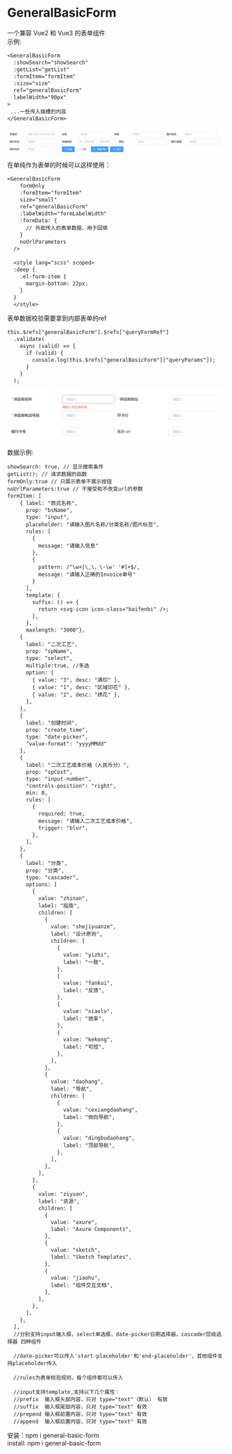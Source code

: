 # GeneralBasicForm

一个兼容 Vue2 和 Vue3 的表单组件 <br/>
示例:

    <GeneralBasicForm
      :showSearch="showSearch"
      :getList="getList"
      :formItem="formItem"
      :size="size"
      ref="generalBasicForm"
      labelWidth="90px"
    >
     ...一些传入插槽的内容
    </GeneralBasicForm>

![image-20210903165502942](https://raw.githubusercontent.com/Alan1034/PicturesServer/main/PicGo_imgs/202109031655830.png)

在单纯作为表单的时候可以这样使用：

    <GeneralBasicForm
        formOnly
        :formItem="formItem"
        size="small"
        ref="generalBasicForm"
        :labelWidth="formLabelWidth"
        :formData: {
          // 外部传入的表单数据，用于回填
        }
        noUrlParameters
      />
    
      <style lang="scss" scoped>
      :deep {
        .el-form-item {
          margin-bottom: 22px;
        }
      }
      </style>

表单数据校验需要拿到内部表单的ref

    this.$refs["generalBasicForm"].$refs["queryFormRef"]    
      .validate(
        async (valid) => {
          if (valid) { 
            console.log(this.$refs["generalBasicForm"]["queryParams"]);
          }
        }
      );

![image-20211014191532067](https://raw.githubusercontent.com/Alan1034/PicturesServer/main/PicGo_imgs/202110141915657.png)

数据示例:

    showSearch: true, // 显示搜索条件
    getList(); // 请求数据的函数
    formOnly:true // 只展示表单不展示按钮
    noUrlParameters:true // 不接受和不改变url的参数
    formItem: [
        { label: "款式名称",
          prop: "bsName",
          type: "input",
          placeholder: "请输入图片名称/分类名称/图片标签",
          rules: [
            {
              message: "请输入信息"
            },
            {
              pattern: /^\w+[\,\，\-\w' '#]+$/,
              message: "请输入正确的Invoice单号"
            }
          ],
          template: {
            suffix: () => {
              return <svg-icon icon-class="baifenbi" />;
            },
          },
          maxlength: "3000"},
        {
          label: "二次工艺",
          prop: "spName",
          type: "select",
          multiple:true, //多选
          option: [
            { value: "3", desc: "满印" },
            { value: "1", desc: "区域印花" },
            { value: "2", desc: "绣花" },
          ],
        },
        { 
          label: "创建时间",
          prop: "create_time",
          type: "date-picker",
          "value-format": "yyyyMMdd"
        },
        {
          label: "二次工艺成本价格（人民币分）",
          prop: "spCost",
          type: "input-number",
          "controls-position": "right",
          min: 0,
          rules: [
            {
              required: true,
              message: "请输入二次工艺成本价格",
              trigger: "blur",
            },
          ],
        },
        {
          label: "分类",
          prop: "分类",
          type: "cascader",
          options: [
            {
              value: "zhinan",
              label: "指南",
              children: [
                {
                  value: "shejiyuanze",
                  label: "设计原则",
                  children: [
                    {
                      value: "yizhi",
                      label: "一致",
                    },
                    {
                      value: "fankui",
                      label: "反馈",
                    },
                    {
                      value: "xiaolv",
                      label: "效率",
                    },
                    {
                      value: "kekong",
                      label: "可控",
                    },
                  ],
                },
                {
                  value: "daohang",
                  label: "导航",
                  children: [
                    {
                      value: "cexiangdaohang",
                      label: "侧向导航",
                    },
                    {
                      value: "dingbudaohang",
                      label: "顶部导航",
                    },
                  ],
                },
              ],
            },
            {
              value: "ziyuan",
              label: "资源",
              children: [
                {
                  value: "axure",
                  label: "Axure Components",
                },
                {
                  value: "sketch",
                  label: "Sketch Templates",
                },
                {
                  value: "jiaohu",
                  label: "组件交互文档",
                },
              ],
            },
          ],
        },
      ],
      //分别支持input输入框，select单选框，date-picker日期选择器，cascader层级选择器 四种组件
      
      //date-picker可以传入'start-placeholder'和'end-placeholder'，其他组件支持placeholder传入
    
      //rules为表单校验规则，每个组件都可以传入
    
      //input支持template,支持以下几个属性：
      //prefix	输入框头部内容，只对 type="text"（默认） 有效
      //suffix	输入框尾部内容，只对 type="text" 有效
      //prepend	输入框前置内容，只对 type="text" 有效
      //append	输入框后置内容，只对 type="text" 有效
安装：npm i general-basic-form<br/>
install: npm i general-basic-form

